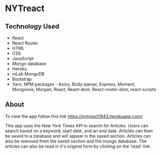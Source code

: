 # NYTreact

## Technology Used

* React
* React Router
* HTML
* CSS
* JavaScript
* Mongo database
* Heroku
* mLab MongoDB
* Bootstrap
* Yarn, NPM packages - Axios, Body-parser, Express, Moment, Mongoose, Morgan, React, React-dom, React-router-dom, react-scripts 

## About
To view the app follow this link https://nytreact1943.herokuapp.com/

This app uses the New York Times API to search for Articles. Users can search based on a keyword, start date, and an end date. Articles can then be saved to a database and will appear in the saved section. Articles can also be removed from the saved section and the mongo database. The articles can also be read in it's original form by clicking on the 'read' link. 
